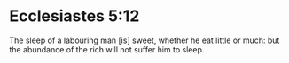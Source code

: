 # Ecclesiastes 5:12

The sleep of a labouring man [is] sweet, whether he eat little or much: but the abundance of the rich will not suffer him to sleep.